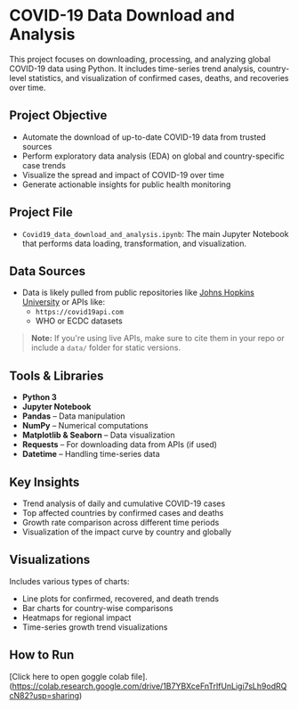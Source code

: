#  COVID-19 Data Download and Analysis

This project focuses on downloading, processing, and analyzing global COVID-19 data using Python. It includes time-series trend analysis, country-level statistics, and visualization of confirmed cases, deaths, and recoveries over time.

##  Project Objective

- Automate the download of up-to-date COVID-19 data from trusted sources
- Perform exploratory data analysis (EDA) on global and country-specific case trends
- Visualize the spread and impact of COVID-19 over time
- Generate actionable insights for public health monitoring

##  Project File

- `Covid19_data_download_and_analysis.ipynb`: The main Jupyter Notebook that performs data loading, transformation, and visualization.

##  Data Sources

- Data is likely pulled from public repositories like [Johns Hopkins University](https://github.com/CSSEGISandData/COVID-19) or APIs like:
  - `https://covid19api.com`
  - WHO or ECDC datasets

> **Note:** If you're using live APIs, make sure to cite them in your repo or include a `data/` folder for static versions.

##  Tools & Libraries

- **Python 3**
- **Jupyter Notebook**
- **Pandas** – Data manipulation
- **NumPy** – Numerical computations
- **Matplotlib & Seaborn** – Data visualization
- **Requests** – For downloading data from APIs (if used)
- **Datetime** – Handling time-series data

##  Key Insights

- Trend analysis of daily and cumulative COVID-19 cases
- Top affected countries by confirmed cases and deaths
- Growth rate comparison across different time periods
- Visualization of the impact curve by country and globally

##  Visualizations

Includes various types of charts:
- Line plots for confirmed, recovered, and death trends
- Bar charts for country-wise comparisons
- Heatmaps for regional impact
- Time-series growth trend visualizations

## How to Run
[Click here to open goggle colab file].(https://colab.research.google.com/drive/1B7YBXceFnTrlfUnLigi7sLh9odRQcN82?usp=sharing)
